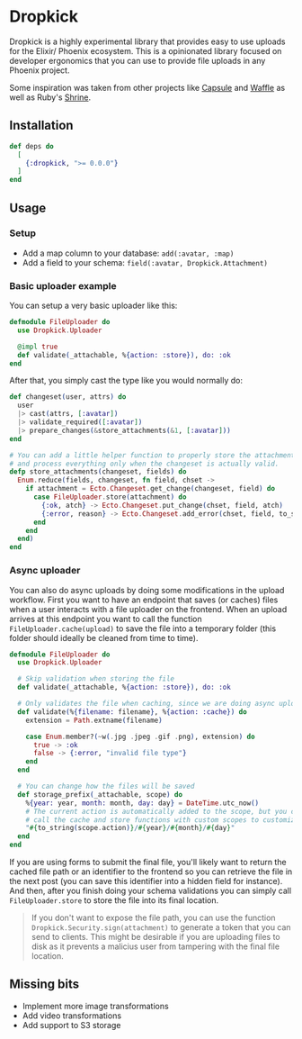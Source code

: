 # Dropkick

Dropkick is a highly experimental library that provides easy to use uploads for the Elixir/ Phoenix ecosystem.
This is a opinionated library focused on developer ergonomics that you can use to provide file uploads in any Phoenix project.

Some inspiration was taken from other projects like [Capsule](https://github.com/elixir-capsule/capsule) and [Waffle](https://github.com/elixir-waffle/waffle) as well as Ruby's [Shrine](https://shrinerb.com/). 

## Installation

```elixir
def deps do
  [
    {:dropkick, ">= 0.0.0"}
  ]
end
```

## Usage

### Setup

- Add a map column to your database: `add(:avatar, :map)` 
- Add a field to your schema: `field(:avatar, Dropkick.Attachment)`

### Basic uploader example

You can setup a very basic uploader like this:

```elixir
defmodule FileUploader do
  use Dropkick.Uploader

  @impl true
  def validate(_attachable, %{action: :store}), do: :ok
end
```

After that, you simply cast the type like you would normally do:

```elixir
def changeset(user, attrs) do
  user
  |> cast(attrs, [:avatar])
  |> validate_required([:avatar])
  |> prepare_changes(&store_attachments(&1, [:avatar]))
end

# You can add a little helper function to properly store the attachment 
# and process everything only when the changeset is actually valid.
defp store_attachments(changeset, fields) do
  Enum.reduce(fields, changeset, fn field, chset ->
    if attachment = Ecto.Changeset.get_change(changeset, field) do
      case FileUploader.store(attachment) do
        {:ok, atch} -> Ecto.Changeset.put_change(chset, field, atch)
        {:error, reason} -> Ecto.Changeset.add_error(chset, field, to_string(reason))
      end
    end
  end)
end
```

### Async uploader

You can also do async uploads by doing some modifications in the upload workflow. First you want to have an endpoint that saves (or caches) files when a user interacts with a file uploader on the frontend. When an upload arrives at this endpoint you want to call the function `FileUploader.cache(upload)` to save the file into a temporary folder (this folder should ideally be cleaned from time to time). 

```elixir
defmodule FileUploader do
  use Dropkick.Uploader

  # Skip validation when storing the file 
  def validate(_attachable, %{action: :store}), do: :ok

  # Only validates the file when caching, since we are doing async uploads
  def validate(%{filename: filename}, %{action: :cache}) do
    extension = Path.extname(filename)

    case Enum.member?(~w(.jpg .jpeg .gif .png), extension) do
      true -> :ok
      false -> {:error, "invalid file type"}
    end
  end

  # You can change how the files will be saved
  def storage_prefix(_attachable, scope) do
    %{year: year, month: month, day: day} = DateTime.utc_now()
    # The current action is automatically added to the scope, but you can
    # call the cache and store functions with custom scopes to customize this even further.
    "#{to_string(scope.action)}/#{year}/#{month}/#{day}"
  end
end
```

If you are using forms to submit the final file, you'll likely want to return the cached file path or an identifier to the frontend so you can retrieve the file in the next post (you can save this identifier into a hidden field for instance). And then, after you finish doing your schema validations you can simply call `FileUploader.store` to store the file into its final location.

> If you don't want to expose the file path, you can use the function `Dropkick.Security.sign(attachment)` to generate a token that you can send to clients. This might be desirable if you are uploading files to disk as it prevents a malicius user from tampering with the final file location.

## Missing bits

- Implement more image transformations
- Add video transformations
- Add support to S3 storage
